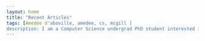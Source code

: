```yaml
---
layout: home
title: "Recent Articles"
tags: [Amédée d'aboville, amedee, cs, mcgill ]
description: I am a Computer Science undergrad PhD student interested in computatioinal social awareness.
---
```

